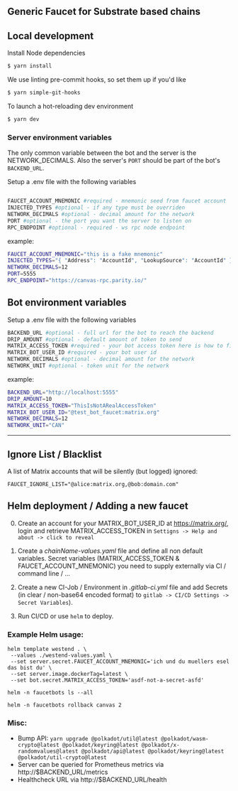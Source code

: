 ## Generic Faucet for Substrate based chains

## Local development

Install Node dependencies

```sh
$ yarn install
```

We use linting pre-commit hooks, so set them up if you'd like

```sh
$ yarn simple-git-hooks
```

To launch a hot-reloading dev environment

```sh
$ yarn dev
```

### Server environment variables

The only common variable between the bot and the server is the NETWORK_DECIMALS.
Also the server's `PORT` should be part of the bot's `BACKEND_URL`.

Setup a .env file with the following variables
```bash

FAUCET_ACCOUNT_MNEMONIC #required - mnemonic seed from faucet account
INJECTED_TYPES #optional - if any type must be overriden
NETWORK_DECIMALS #optional - decimal amount for the network
PORT #optional - the port you want the server to listen on
RPC_ENDPOINT #optional - required - ws rpc node endpoint
```

example:
```bash
FAUCET_ACCOUNT_MNEMONIC="this is a fake mnemonic"
INJECTED_TYPES="{ "Address": "AccountId", "LookupSource": "AccountId" }"
NETWORK_DECIMALS=12
PORT=5555
RPC_ENDPOINT="https://canvas-rpc.parity.io/"
```

## Bot environment variables

Setup a .env file with the following variables

``` bash
BACKEND_URL #optional - full url for the bot to reach the backend
DRIP_AMOUNT #optional - default amount of token to send
MATRIX_ACCESS_TOKEN #required - your bot access token here is how to find it https://t2bot.io/docs/access_tokens/
MATRIX_BOT_USER_ID #required - your bot user id
NETWORK_DECIMALS #optional - decimal amount for the network
NETWORK_UNIT #optional - token unit for the network
``` 

example:
```bash
BACKEND_URL="http://localhost:5555"
DRIP_AMOUNT=10
MATRIX_ACCESS_TOKEN="ThisIsNotARealAccessToken"
MATRIX_BOT_USER_ID="@test_bot_faucet:matrix.org"
NETWORK_DECIMALS=12
NETWORK_UNIT="CAN"
```
---

## Ignore List / Blacklist

A list of Matrix accounts that will be silently (but logged) ignored:
```
FAUCET_IGNORE_LIST="@alice:matrix.org,@bob:domain.com"
```

## Helm deployment / Adding a new faucet

0. Create an account for your MATRIX_BOT_USER_ID at https://matrix.org/, login and retrieve MATRIX_ACCESS_TOKEN in `Settigns -> Help and about -> click to reveal`

1. Create a *chainName-values.yaml* file and define all non default variables. Secret variables (MATRIX_ACCESS_TOKEN & FAUCET_ACCOUNT_MNEMONIC) you need to supply externally
via CI / command line / ...

2. Create a new CI-Job / Environment in *.gitlab-ci.yml* file and add Secrets (in clear / non-base64 encoded format) to `gitlab -> CI/CD Settings -> Secret Variables`).

4. Run CI/CD or use `helm` to deploy.


### Example Helm usage:

```
helm template westend . \
 --values ./westend-values.yaml \
 --set server.secret.FAUCET_ACCOUNT_MNEMONIC='ich und du muellers esel das bist du' \
 --set server.image.dockerTag=latest \
 --set bot.secret.MATRIX_ACCESS_TOKEN='asdf-not-a-secret-asfd'

helm -n faucetbots ls --all

helm -n faucetbots rollback canvas 2
```

### Misc:
* Bump API: `yarn upgrade @polkadot/util@latest @polkadot/wasm-crypto@latest @polkadot/keyring@latest @polkadot/x-randomvalues@latest @polkadot/api@latest @polkadot/keyring@latest @polkadot/util-crypto@latest`
* Server can be queried for Prometheus metrics via http://$BACKEND_URL/metrics
* Healthcheck URL  via http://$BACKEND_URL/health
